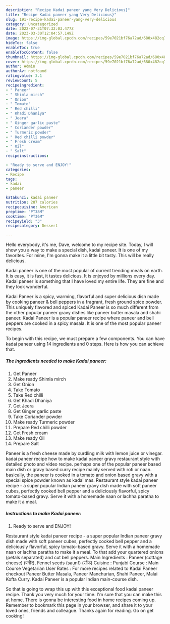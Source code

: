 ```yaml
---
description: "Recipe Kadai paneer yang Very Delicious}"
title: "Recipe Kadai paneer yang Very Delicious}"
slug: 191-recipe-kadai-paneer-yang-very-delicious
category: Uncategorized
date: 2022-07-31T07:32:03.477Z
date: 2023-03-30T12:04:57.149Z
image: https://img-global.cpcdn.com/recipes/59e7021bf76a72ad/680x482cq70/kadai-paneer-recipe-main-photo.jpg
hideToc: false
enableToc: true
enableTocContent: false
thumbnail: https://img-global.cpcdn.com/recipes/59e7021bf76a72ad/680x482cq70/kadai-paneer-recipe-main-photo.jpg
cover: https://img-global.cpcdn.com/recipes/59e7021bf76a72ad/680x482cq70/kadai-paneer-recipe-main-photo.jpg
author: Admin
authorAv: notfound
ratingvalue: 3.1
reviewcount: 5
recipeingredient:
- " Paneer"
- " Shimla mirch"
- " Onion"
- " Tomato"
- " Red chilli"
- " Khadi Dhaniya"
- " Jeera"
- " Ginger garlic paste"
- " Coriander powder"
- " Turmeric powder"
- " Red chilli powder"
- " Fresh cream"
- " Oil"
- " Salt"
recipeinstructions:

- "Ready to serve and ENJOY!"
categories:
- Recipe
tags:
- kadai
- paneer

katakunci: kadai paneer 
nutrition: 287 calories
recipecuisine: American
preptime: "PT38M"
cooktime: "PT36M"
recipeyield: "3"
recipecategory: Dessert

---
```



Hello everybody, it's me, Dave, welcome to my recipe site. Today, I will show you a way to make a special dish, kadai paneer. It is one of my favorites. For mine, I'm gonna make it a little bit tasty. This will be really delicious.

Kadai paneer is one of the most popular of current trending meals on earth. It is easy, it is fast, it tastes delicious. It is enjoyed by millions every day. Kadai paneer is something that I have loved my entire life. They are fine and they look wonderful.

Kadai Paneer is a spicy, warming, flavorful and super delicious dish made by cooking paneer &amp; bell peppers in a fragrant, fresh ground spice powder. This uniquely flavored and spiced Kadai Paneer is so much different from the other popular paneer gravy dishes like paneer butter masala and shahi paneer. Kadai Paneer is a popular paneer recipe where paneer and bell peppers are cooked in a spicy masala. It is one of the most popular paneer recipes.


To begin with this recipe, we must prepare a few components. You can have kadai paneer using 14 ingredients and 0 steps. Here is how you can achieve that.

<!--inarticleads1-->

##### The ingredients needed to make Kadai paneer:

1. Get  Paneer
1. Make ready  Shimla mirch
1. Get  Onion
1. Take  Tomato
1. Take  Red chilli
1. Get  Khadi Dhaniya
1. Get  Jeera
1. Get  Ginger garlic paste
1. Take  Coriander powder
1. Make ready  Turmeric powder
1. Prepare  Red chilli powder
1. Get  Fresh cream
1. Make ready  Oil
1. Prepare  Salt


Paneer is a fresh cheese made by curdling milk with lemon juice or vinegar. kadai paneer recipe how to make kadai paneer gravy restaurant style with detailed photo and video recipe. perhaps one of the popular paneer based main dish or gravy based curry recipe mainly served with roti or naan. basically, the paneer is cooked in a tomato and onion based gravy with a special spice powder known as kadai mas. Restaurant style kadai paneer recipe - a super popular Indian paneer gravy dish made with soft paneer cubes, perfectly cooked bell pepper and a deliciously flavorful, spicy tomato-based gravy. Serve it with a homemade naan or lachha paratha to make it a meal. 

<!--inarticleads2-->

##### Instructions to make Kadai paneer:


1. Ready to serve and ENJOY!

Restaurant style kadai paneer recipe - a super popular Indian paneer gravy dish made with soft paneer cubes, perfectly cooked bell pepper and a deliciously flavorful, spicy tomato-based gravy. Serve it with a homemade naan or lachha paratha to make it a meal. To that add your quartered onions (petals separated) and cut bell peppers. Main Ingredients : Paneer (cottage cheese) (पनीर), Fennel seeds (saunf) (सौंफ) Cuisine : Punjabi Course : Main Course Vegetarian User Rates : For more recipes related to Kadai Paneer checkout Paneer Butter Masala, Paneer Manchurian, Shahi Paneer, Malai Kofta Curry. Kadai Paneer is a popular Indian main-course dish. 

So that is going to wrap this up with this exceptional food kadai paneer recipe. Thank you very much for your time. I'm sure that you can make this at home. There is gonna be interesting food in home recipes coming up. Remember to bookmark this page in your browser, and share it to your loved ones, friends and colleague. Thanks again for reading. Go on get cooking!
